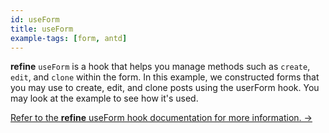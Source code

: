 ```yaml
---
id: useForm
title: useForm
example-tags: [form, antd]
---
```


**refine** `useForm` is a hook that helps you manage methods such as `create`, `edit`, and `clone` within the form. In this example, we constructed forms that you may use to create, edit, and clone posts using the userForm hook. You may look at the example to see how it's used.

[Refer to the **refine** useForm hook documentation for more information. →](/docs/ui-integrations/ant-design/hooks/use-form/index)

<CodeSandboxExample path="form-antd-use-form" />
